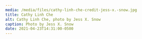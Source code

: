 ```yaml
---
media: /media/files/cathy-linh-che-credit-jess-x.-snow.jpg
title: Cathy Linh Che
alt: Cathy Linh Che, photo by Jess X. Snow
caption: Photo by Jess X. Snow
date: 2021-04-23T14:31:00-0500
---
```

